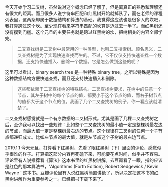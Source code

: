 今天开始学习二叉树，虽然说对这个概念已经了解了，但是离真正的熟悉和理解还有很大的距离。而且很多人说字符串匹配和红黑树开始就掉队了，而在老师的课程列表里，这两条却属于数据结构和算法的基础。我觉得这应该也是很多人的坎吧，我打算跨过这个坎。至少现在看来字符串匹配的坎算是迈过去一半了。而红黑树还没有摸到门槛。这个元旦的主要任务就是跨过红黑树的坎，把树相关的内容全部学完。

> 二叉查找树是二叉树中最常用的一种类型，也叫二叉搜索树。顾名思义，二叉查找树是为了实现快速查找而生的。不过，它不仅仅支持快速查找一个数据，还支持快速插入、删除一个数据。它是怎么做到这些的呢？

这里可以看出，binary search tree 是一种特殊 binary tree。之所以特殊是因为这种数据结构方便快速查找，而且还支持快速插入和删除。

> 这些都依赖于二叉查找树的特殊结构。二叉查找树要求，在树中的任意一个节点，其左子树中的每个节点的值，都要小于这个节点的值，而右子树节点的值都大于这个节点的值。我画了几个二叉查找树的例子，你一看应该就清楚了。

二叉查找树感觉就是一个有序数据的二叉树形式。尤其是画了几棵二叉查找树之后，至少我可以找出一些规律：比如整个二叉查找树的最小值一定是整棵树最左边的节点，而最大值一定是整棵树最右边的节点。这个规律在二叉树的任何一个子节点都递归成立。比如左节点的最大值，就是左节点这个子树的最右边节点。

2019.1.1
今天元旦，打算看下红黑树，先看了眼红黑树（下）里面的评论，感觉似乎很难的样子。打算把这部分内容再死磕下来，可能要花点时间，似乎并不容易。评论里有人说推荐看《算法》这本书里的红黑树讲解。去豆瓣看了一眼，指的应该是红色的那本算法书，'Algorithms (Forth Edition), Robert Sedgewick / Kevin Wayne ' 这本书。豆瓣评论里有人说红黑树简直讲绝了，所以决定把这本书的红黑树讲解作为重要参考之一。已经把书下载下来了。

